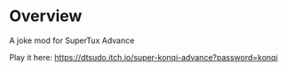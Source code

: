
# Overview

A joke mod for SuperTux Advance

Play it here: https://dtsudo.itch.io/super-konqi-advance?password=konqi
